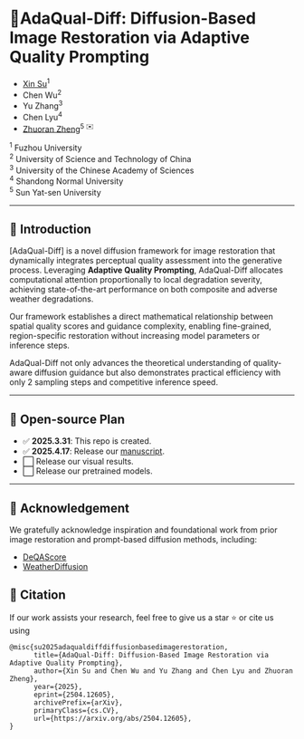 # 🚀AdaQual-Diff: Diffusion-Based Image Restoration via Adaptive Quality Prompting
* [Xin Su](https://scholar.google.com/citations?user=0AvoocgAAAAJ&hl=zh-CN)<sup>1</sup>  
* Chen Wu<sup>2</sup>  
* Yu Zhang<sup>3</sup>  
* Chen Lyu<sup>4</sup>  
* [Zhuoran Zheng](https://scholar.google.com/citations?user=pXzPL-sAAAAJ&hl=zh-CN)<sup>5 ✉️</sup>  

<sup>1</sup> Fuzhou University  
<sup>2</sup> University of Science and Technology of China  
<sup>3</sup> University of the Chinese Academy of Sciences  
<sup>4</sup> Shandong Normal University  
<sup>5</sup> Sun Yat-sen University  

---

## 🌿 Introduction

[AdaQual-Diff] is a novel diffusion framework for image restoration that dynamically integrates perceptual quality assessment into the generative process. Leveraging **Adaptive Quality Prompting**, AdaQual-Diff allocates computational attention proportionally to local degradation severity, achieving state-of-the-art performance on both composite and adverse weather degradations.

Our framework establishes a direct mathematical relationship between spatial quality scores and guidance complexity, enabling fine-grained, region-specific restoration without increasing model parameters or inference steps.

AdaQual-Diff not only advances the theoretical understanding of quality-aware diffusion guidance but also demonstrates practical efficiency with only 2 sampling steps and competitive inference speed.

---
## 📑 Open-source Plan 
- ✅ **2025.3.31**: This repo is created.
- ✅ **2025.4.17**: Release our [manuscript](https://arxiv.org/abs/2504.12605).
- ⬜ Release our visual results.
- ⬜ Release our pretrained models.
---
## 🙏 Acknowledgement

We gratefully acknowledge inspiration and foundational work from prior image restoration and prompt-based diffusion methods, including:

- [DeQAScore](https://github.com/zhiyuanyou/DeQA-Score)
- [WeatherDiffusion](https://github.com/IGITUGraz/WeatherDiffusion)

 
## 📄 Citation 

If our work assists your research, feel free to give us a star ⭐ or cite us using
```
@misc{su2025adaqualdiffdiffusionbasedimagerestoration,
      title={AdaQual-Diff: Diffusion-Based Image Restoration via Adaptive Quality Prompting}, 
      author={Xin Su and Chen Wu and Yu Zhang and Chen Lyu and Zhuoran Zheng},
      year={2025},
      eprint={2504.12605},
      archivePrefix={arXiv},
      primaryClass={cs.CV},
      url={https://arxiv.org/abs/2504.12605}, 
}
```

